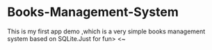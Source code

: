 # Books-Management-System
This is my first app demo ,which is a very simple books management system based on SQLite.Just for fun> <~
